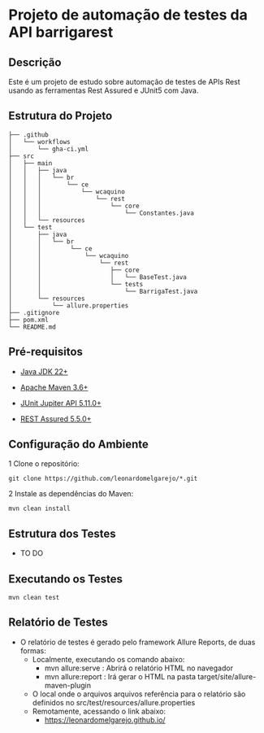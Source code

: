 # Projeto de automação de testes da API barrigarest

## Descrição

Este é um projeto de estudo sobre automação de testes de APIs Rest usando as ferramentas Rest Assured e JUnit5 com Java.

## Estrutura do Projeto

```plaintext
├── .github
│   └── workflows
│       └── gha-ci.yml
├── src
│   ├── main
│   │   ├── java
│   │   │   └── br
│   │   │       └── ce
│   │   │           └── wcaquino
│   │   │               └── rest
│   │   │                   └── core
│   │   │                       └── Constantes.java
│   │   └── resources                   
│   └── test
│       ├── java
│       │   └── br
│       │        └── ce
│       │            └── wcaquino
│       │                └── rest
│       │                   ├── core
│       │                   │   └── BaseTest.java
│       │                   └── tests
│       │                       └── BarrigaTest.java
│       └── resources
│           └── allure.properties
├── .gitignore
├── pom.xml
└── README.md
```

## Pré-requisitos

* [Java JDK 22+](https://www.oracle.com/pt/java/technologies/javase/jdk11-archive-downloads.html)

* [Apache Maven 3.6+](https://maven.apache.org/docs/3.6.0/release-notes.html)

* [JUnit Jupiter API 5.11.0+](https://testng.org/)

* [REST Assured 5.5.0+](https://www.selenium.dev/)

## Configuração do Ambiente

1 Clone o repositório:
```
git clone https://github.com/leonardomelgarejo/*.git
```

2 Instale as dependências do Maven:
```
mvn clean install
```
## Estrutura dos Testes

* TO DO

## Executando os Testes
```
mvn clean test
```

## Relatório de Testes

* O relatório de testes é gerado pelo framework Allure Reports, de duas formas:
    * Localmente, executando os comando abaixo:
      * mvn allure:serve : Abrirá o relatório HTML no navegador
      * mvn allure:report : Irá gerar o HTML na pasta target/site/allure-maven-plugin
    * O local onde o arquivos arquivos referência para o relatório são definidos no src/test/resources/allure.properties
    * Remotamente, acessando o link abaixo:
      * https://leonardomelgarejo.github.io/
    

